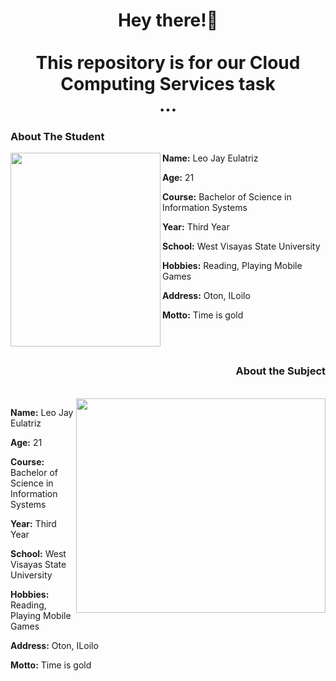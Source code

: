 <h1 align="center">Hey there!👋 <br><br> This repository is for our Cloud Computing Services task <br>...
</h1>

<h3>  About The Student</h3>

<img src="https://scontent.fmnl8-1.fna.fbcdn.net/v/t1.6435-9/120508531_681440305810308_2292426885164884234_n.jpg?_nc_cat=108&ccb=1-7&_nc_sid=6ee11a&_nc_eui2=AeHt1yeQyk35xRzgQZWA2yKo_XwLPr8BFIL9fAs-vwEUgtSBWFA_4MmhLBc3Z3MOtu0B5EYXDckcYiBIj2DI6Trk&_nc_ohc=eKzr9y5pwWIQ7kNvgFcdUXq&_nc_pt=1&_nc_ht=scontent.fmnl8-1.fna&oh=00_AYCklNPqYqftN6w5PeqUFRyzKWnkKdGLXlEFon29kK5N0A&oe=66F3F663" align="left" width="240px" height="310px" >

<p>
	<p><strong>Name:</strong> Leo Jay Eulatriz</p>
	<p><strong>Age:</strong></h4> 21</p>
	<p><strong>Course:</strong> Bachelor of Science in Information Systems</p>
  <p><strong>Year:</strong> Third Year</p>
  <p><strong>School:</strong> West Visayas State University</p>
  <p><strong>Hobbies:</strong> Reading, Playing Mobile Games</p>
  <p><strong>Address:</strong> Oton, ILoilo</p>
	<p><strong>Motto:</strong> Time is gold</p>
</p>

<br><br>
<h3 align="right">About the Subject</h3><br>

<img src="https://i.pinimg.com/originals/9d/9b/d1/9d9bd13afce1a798d22ecfd9897730ed.gif" align="right" width="399" height="343">
	<p><strong>Name:</strong> Leo Jay Eulatriz</p>
	<p><strong>Age:</strong></h4> 21</p>
	<p><strong>Course:</strong> Bachelor of Science in Information Systems</p>
  <p><strong>Year:</strong> Third Year</p>
  <p><strong>School:</strong> West Visayas State University</p>
  <p><strong>Hobbies:</strong> Reading, Playing Mobile Games</p>
  <p><strong>Address:</strong> Oton, ILoilo</p>
	<p><strong>Motto:</strong> Time is gold</p>
</p>

